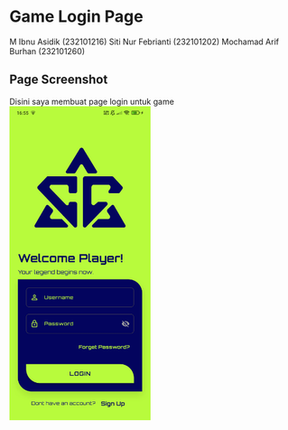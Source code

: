 # Game Login Page

M Ibnu Asidik (232101216) 
Siti Nur Febrianti (232101202) 
Mochamad Arif Burhan (232101260) 

## Page Screenshot
Disini saya membuat page login untuk game 
<img src="assets/images/ss.jpg" width="250">
